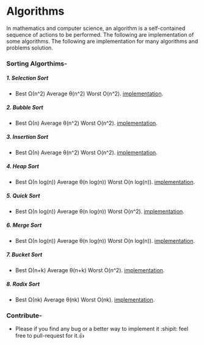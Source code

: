 # Algorithms
In mathematics and computer science, an algorithm is a self-contained sequence of actions to be performed. The following are implementation of some algorithms. The following are implementation for many algorithms and problems solution.

### Sorting Algorthims-

##### 1. Selection Sort
  - Best Ω(n^2)	Average θ(n^2)	Worst O(n^2). [implementation](). 
##### 2. Bubble Sort
  - Best Ω(n)	Average θ(n^2)	Worst O(n^2). [implementation](). 
##### 3. Insertion Sort
  - Best Ω(n)	Average θ(n^2)	Worst O(n^2). [implementation](). 
##### 4. Heap Sort
  - Best Ω(n log(n))	Average θ(n log(n))	Worst O(n log(n)). [implementation](). 
##### 5. Quick Sort
  -	Best Ω(n log(n))	Average θ(n log(n))	Worst O(n^2). [implementation](). 
##### 6. Merge Sort
  - Best Ω(n log(n))	Average θ(n log(n))	Worst O(n log(n)). [implementation](). 
##### 7. Bucket Sort
  - Best Ω(n+k)	Average θ(n+k)	Worst O(n^2). [implementation](). 
##### 8. Radix Sort
  - Best Ω(nk) Average θ(nk)	Worst O(nk). [implementation](). 


### Contribute-
  - Please if you find any bug or a better way to implement it :shipit: feel free to pull-request for it.:+1:

